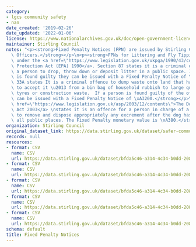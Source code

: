 ```yaml
---
category:
- lgcs community safety
- nan
date_created: '2019-02-26'
date_updated: '2022-01-06'
license: https://www.nationalarchives.gov.uk/doc/open-government-licence/version/3/
maintainer: Stirling Council
notes: "<p><strong>Fixed Penalty Notices (FPN) are issued by Stirling Council's Enforcement\
  \ Officers.</strong></p>\n<p><strong>FPNs for Littering and Fly Tipping are enforced\
  \ under the <a href=\"https://www.legislation.gov.uk/ukpga/1990/43/contents\">Environmental\
  \ Protection Act (EPA) 1990</a>. Section 87 states it is a criminal offence for\
  \ a person to drop, throw down or deposit litter in a public space. If a person\
  \ is found guilty they can be issued with a Fixed Penalty Notice of \xA380. Section\
  \ 33A states It is a criminal offence to dump waste onto land that has no licence\
  \ to accept it \u2013 from a bin bag of household rubbish to large quantities of\
  \ tyres or construction waste.  If a person is found guilty of the offence they\
  \ can be issued with a Fixed Penalty Notice of \xA3200.</strong></p>\n<p><strong><a\
  \ href=\"https://www.legislation.gov.uk/asp/2003/12/contents\">The Dog Fouling (Scotland)\
  \ Act 2003</a> \nstates it is an offence for a person in charge of a dog to fail\
  \ to remove and dispose appropriately any excrement after the dog has fouled in\
  \ all public places. The Fixed Penalty monetary value is \xA380.</strong></p>"
organization: Stirling Council
original_dataset_link: https://data.stirling.gov.uk/dataset/safer-communities-fixed-penalty-notices
records: null
resources:
- format: CSV
  name: CSV
  url: https://data.stirling.gov.uk/dataset/bfda5c46-a314-4c34-b0dd-208bf43911a4/resource/37aebb09-0062-40c3-b8f1-585a1171c818/download/20210510-fixed-penalty-notices-01.04.2017-to-31.03.2018.csv
- format: CSV
  name: CSV
  url: https://data.stirling.gov.uk/dataset/bfda5c46-a314-4c34-b0dd-208bf43911a4/resource/02f44c4f-e2ed-4500-8ebd-c72149855907/download/20210510-fixed-penalty-notices-01.04.2018-to-31.03.2019.csv
- format: CSV
  name: CSV
  url: https://data.stirling.gov.uk/dataset/bfda5c46-a314-4c34-b0dd-208bf43911a4/resource/ac72f922-3373-4bc7-8966-ff6d7d0ce242/download/20210510-fixed-penalty-notices-01.04.2019-to-31.03.2020.csv
- format: CSV
  name: CSV
  url: https://data.stirling.gov.uk/dataset/bfda5c46-a314-4c34-b0dd-208bf43911a4/resource/ed61d4ce-ef71-4cee-82d5-5f8da3ff63d4/download/20210510-fixed-penalty-notices-01.04.2020-to-31.03.2021.csv
- format: CSV
  name: CSV
  url: https://data.stirling.gov.uk/dataset/bfda5c46-a314-4c34-b0dd-208bf43911a4/resource/eeef1785-3e3b-428a-aaa0-25ce3c3a3390/download/20220106-fixed-penalty-notices-01.04.2021-to-31.03.2022.csv
schema: default
title: Fixed Penalty Notices
---
```

